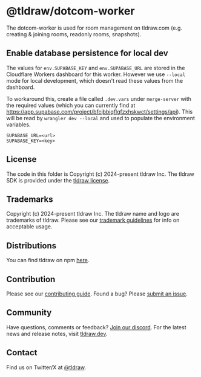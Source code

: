 # @tldraw/dotcom-worker

The dotcom-worker is used for room management on tldraw.com (e.g. creating & joining rooms, readonly rooms, snapshots).

## Enable database persistence for local dev

The values for `env.SUPABASE_KEY` and `env.SUPABASE_URL` are stored in the Cloudflare Workers dashboard for this worker. However we use `--local` mode for local development, which doesn't read these values from the dashboard.

To workaround this, create a file called `.dev.vars` under `merge-server` with the required values (which you can currently find at https://app.supabase.com/project/bfcjbbjqflgfzxhskwct/settings/api). This will be read by `wrangler dev --local` and used to populate the environment variables.

```
SUPABASE_URL=<url>
SUPABASE_KEY=<key>
```

## License

The code in this folder is Copyright (c) 2024-present tldraw Inc. The tldraw SDK is provided under the [tldraw license](https://github.com/tldraw/tldraw/blob/main/LICENSE.md).

## Trademarks

Copyright (c) 2024-present tldraw Inc. The tldraw name and logo are trademarks of tldraw. Please see our [trademark guidelines](https://github.com/tldraw/tldraw/blob/main/TRADEMARKS.md) for info on acceptable usage.

## Distributions

You can find tldraw on npm [here](https://www.npmjs.com/package/@tldraw/tldraw?activeTab=versions).

## Contribution

Please see our [contributing guide](https://github.com/tldraw/tldraw/blob/main/CONTRIBUTING.md). Found a bug? Please [submit an issue](https://github.com/tldraw/tldraw/issues/new).

## Community

Have questions, comments or feedback? [Join our discord](https://discord.tldraw.com/?utm_source=github&utm_medium=readme&utm_campaign=sociallink). For the latest news and release notes, visit [tldraw.dev](https://tldraw.dev).

## Contact

Find us on Twitter/X at [@tldraw](https://twitter.com/tldraw).
